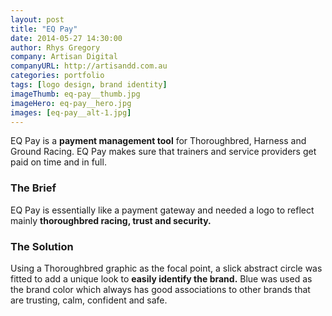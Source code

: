 ```yaml
---
layout: post
title: "EQ Pay"
date: 2014-05-27 14:30:00
author: Rhys Gregory
company: Artisan Digital
companyURL: http://artisandd.com.au
categories: portfolio
tags: [logo design, brand identity]
imageThumb: eq-pay__thumb.jpg
imageHero: eq-pay__hero.jpg
images: [eq-pay__alt-1.jpg]
---
```

EQ Pay is a **payment management tool** for Thoroughbred, Harness and Ground Racing. EQ Pay makes sure that trainers and service providers get paid on time and in full.

### The Brief
EQ Pay is essentially like a payment gateway and needed a logo to reflect mainly **thoroughbred racing, trust and security.**

### The Solution
Using a Thoroughbred graphic as the focal point, a slick abstract circle was fitted to add a unique look to **easily identify the brand.** Blue was used as the brand color which always has good associations to other brands that are trusting, calm, confident and safe.